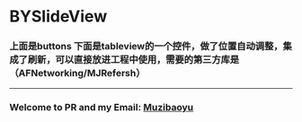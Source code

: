 # BYSlideView

### 上面是buttons 下面是tableview的一个控件，做了位置自动调整，集成了刷新，可以直接放进工程中使用，需要的第三方库是（AFNetworking/MJRefersh）
---
### Welcome to PR and my Email: [Muzibaoyu](muzibaoyu91@gmail.com)

